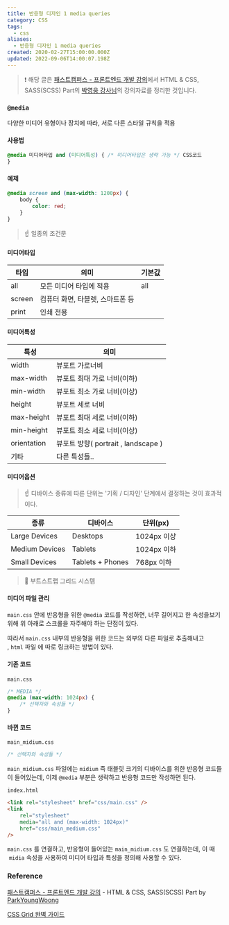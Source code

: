 ```yaml
---
title: 반응형 디자인 1 media queries
category: CSS
tags:
  - css
aliases:
  - 반응형 디자인 1 media queries
created: 2020-02-27T15:00:00.000Z
updated: 2022-09-06T14:00:07.198Z
---
```


> ❗️ 해당 글은 [패스트캠퍼스 - 프론트엔드 개발 강의](https://www.fastcampus.co.kr/dev_online_react/)에서 HTML & CSS, SASS(SCSS) Part의 [박영웅 강사님](https://github.com/ParkYoungWoong)의 강의자료를 정리한 것입니다.

### **`@media`**

다양한 미디어 유형이나 장치에 따라, 서로 다른 스타일 규칙을 적용

#### **사용법**

```css
@media 미디어타입 and (미디어특성) { /* 미디어타입은 생략 가능 */ CSS코드
}
```

#### **예제**

```css
@media screen and (max-width: 1200px) {
	body {
		color: red;
	}
}
```

> ☝️ 일종의 조건문

#### **미디어타입**

| 타입   | 의미                             | 기본값 |
| ------ | -------------------------------- | ------ |
| all    | 모든 미디어 타입에 적용          | all    |
| screen | 컴퓨터 화면, 타블렛, 스마트폰 등 |        |
| print  | 인쇄 전용                        |        |

#### **미디어특성**

| 특성        | 의미                                |
| ----------- | ----------------------------------- |
| width       | 뷰포트 가로너비                     |
| max-width   | 뷰포트 최대 가로 너비(이하)         |
| min-width   | 뷰포트 최소 가로 너비(이상)         |
| height      | 뷰포트 세로 너비                    |
| max-height  | 뷰포트 최대 세로 너비(이하)         |
| min-height  | 뷰포트 최소 세로 너비(이상)         |
| orientation | 뷰포트 방향( portrait , landscape ) |
| 기타        | 다른 특성들..                       |

#### **미디어옵션**

> ☝️ 디바이스 종류에 따른 단위는 '기획 / 디자인' 단계에서 결정하는 것이 효과적이다.

| 종류           | 디바이스         | 단위(px)    |
| -------------- | ---------------- | ----------- |
| Large Devices  | Desktops         | 1024px 이상 |
| Medium Devices | Tablets          | 1024px 이하 |
| Small Devices  | Tablets + Phones | 768px 이하  |

> 🔗 부트스트랩 그리드 시스템

#### **미디어 파일 관리**

`main.css` 안에 반응형을 위한 `@media` 코드를 작성하면, 너무 길어지고 한 속성을보기 위해 위 아래로 스크롤을 자주해야 하는 단점이 있다.

따라서 `main.css` 내부의 반응형을 위한 코드는 외부의 다른 파일로 추출해내고 , `html` 파일 에 따로 링크하는 방법이 있다.

#### **기존 코드**

`main.css`

```css
/* MEDIA */
@media (max-width: 1024px) {
	/* 선택자와 속성들 */
}
```

#### **바뀐 코드**

`main_midium.css`

```css
/* 선택자와 속성들 */
```

`main_midium.css` 파일에는 `midium` 즉 태블릿 크기의 디바이스를 위한 반응형 코드들이 들어있는데, 이제 `@media` 부분은 생략하고 반응형 코드만 작성하면 된다.

`index.html`

```html
<link rel="stylesheet" href="css/main.css" />
<link
	rel="stylesheet"
	media="all and (max-width: 1024px)"
	href="css/main_medium.css"
/>
```

`main.css` 를 연결하고, 반응형이 들어있는 `main_midium.css` 도 연결하는데, 이 때  `midia` 속성을 사용하여 미디어 타입과 특성을 정의해 사용할 수 있다.

### Reference

[패스트캠퍼스 - 프론트엔드 개발 강의](https://www.fastcampus.co.kr/dev_online_react/) - HTML & CSS, SASS(SCSS) Part by [ParkYoungWoong](https://github.com/ParkYoungWoong)

[CSS Grid 완벽 가이드](https://heropy.blog/2019/08/17/css-grid/)
